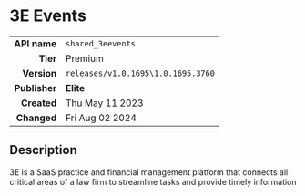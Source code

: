 # 3E Events
| | |
|-:|-|
|**API name**|`shared_3eevents`|
|**Tier**|Premium|
|**Version**|`releases/v1.0.1695\1.0.1695.3760`|
|**Publisher**|**Elite**|
|**Created**|Thu May 11 2023|
|**Changed**|Fri Aug 02 2024|

## Description
3E is a SaaS practice and financial management platform that connects all critical areas of a law firm to streamline tasks and provide timely information

